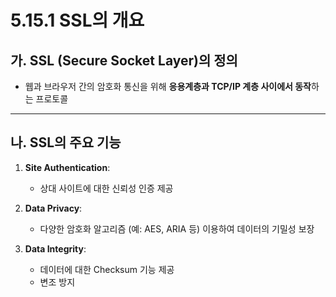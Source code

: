 # 5.15.1 SSL의 개요

## 가. SSL (Secure Socket Layer)의 정의
- 웹과 브라우저 간의 암호화 통신을 위해 **응용계층과 TCP/IP 계층 사이에서 동작**하는 프로토콜

---

## 나. SSL의 주요 기능
1. **Site Authentication**:
   - 상대 사이트에 대한 신뢰성 인증 제공

2. **Data Privacy**:
   - 다양한 암호화 알고리즘 (예: AES, ARIA 등) 이용하여 데이터의 기밀성 보장

3. **Data Integrity**:
   - 데이터에 대한 Checksum 기능 제공
   - 변조 방지

